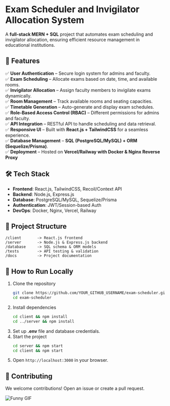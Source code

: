 # Exam Scheduler and Invigilator Allocation System

A **full-stack MERN + SQL** project that automates exam scheduling and invigilator allocation, ensuring efficient resource management in educational institutions.  

## 📌 Features  
✅ **User Authentication** – Secure login system for admins and faculty.  
✅ **Exam Scheduling** – Allocate exams based on date, time, and available rooms.  
✅ **Invigilator Allocation** – Assign faculty members to invigilate exams dynamically.  
✅ **Room Management** – Track available rooms and seating capacities.  
✅ **Timetable Generation** – Auto-generate and display exam schedules.  
✅ **Role-Based Access Control (RBAC)** – Different permissions for admins and faculty.  
✅ **API Integration** – RESTful API to handle scheduling and data retrieval.  
✅ **Responsive UI** – Built with **React.js + TailwindCSS** for a seamless experience.  
✅ **Database Management** – **SQL (PostgreSQL/MySQL) + ORM (Sequelize/Prisma)**.  
✅ **Deployment** – Hosted on **Vercel/Railway with Docker & Nginx Reverse Proxy**   

## 🛠 Tech Stack  
- **Frontend**: React.js, TailwindCSS, Recoil/Context API  
- **Backend**: Node.js, Express.js  
- **Database**: PostgreSQL/MySQL, Sequelize/Prisma  
- **Authentication**: JWT/Session-based Auth  
- **DevOps**: Docker, Nginx, Vercel, Railway  

## 📂 Project Structure  
```
/client       -> React.js frontend  
/server       -> Node.js & Express.js backend  
/database     -> SQL schema & ORM models  
/tests        -> API testing & validation  
/docs         -> Project documentation  
```

## 🚀 How to Run Locally  
1. Clone the repository  
   ```bash
   git clone https://github.com/YOUR_GITHUB_USERNAME/exam-scheduler.git
   cd exam-scheduler
   ```
2. Install dependencies  
   ```bash
   cd client && npm install  
   cd ../server && npm install  
   ```
3. Set up **.env** file and database credentials.  
4. Start the project  
   ```bash
   cd server && npm start  
   cd client && npm start  
   ```
5. Open `http://localhost:3000` in your browser.  

## 📢 Contributing  
We welcome contributions! Open an issue or create a pull request.  

![Funny GIF](https://media2.giphy.com/media/v1.Y2lkPTc5MGI3NjExN3B5MmQxZXUxM21rZ3RnY3pndmNwOXM4dzl2d2hicjdlZm8xcGJvdiZlcD12MV9pbnRlcm5hbF9naWZfYnlfaWQmY3Q9Zw/MKg9s6l6CwfF4oTwm1/giphy.gif)
